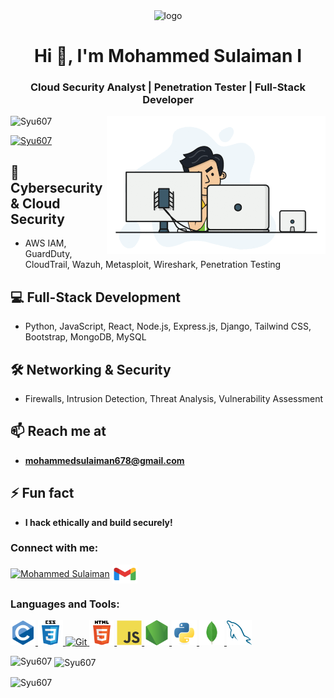 <div align="center">
  <img src="https://avatars.githubusercontent.com/u/61232626" alt="logo" width="200" height="200">
  <h1>Hi 👋, I'm Mohammed Sulaiman I</h1>
  <h3>Cloud Security Analyst | Penetration Tester | Full-Stack Developer</h3>
</div>

<img align="right" alt="coding" width="350px" src="https://raw.githubusercontent.com/rajpratyush/rajpratyush/master/me_1.gif" />

<p align="left"> <img src="https://komarev.com/ghpvc/?username=Syu607&label=Profile%20views&color=0e75b6&style=flat" alt="Syu607" /> </p>

<p align="left"> <a href="https://github.com/ryo-ma/github-profile-trophy"><img src="https://github-profile-trophy.vercel.app/?username=Syu607" alt="Syu607" /></a> </p>

## 🔐 Cybersecurity & Cloud Security
- AWS IAM, GuardDuty, CloudTrail, Wazuh, Metasploit, Wireshark, Penetration Testing

## 💻 Full-Stack Development
- Python, JavaScript, React, Node.js, Express.js, Django, Tailwind CSS, Bootstrap, MongoDB, MySQL

## 🛠 Networking & Security
- Firewalls, Intrusion Detection, Threat Analysis, Vulnerability Assessment

## 📫 Reach me at
- **mohammedsulaiman678@gmail.com**

## ⚡ Fun fact
- **I hack ethically and build securely!**

<h3 align="left">Connect with me:</h3>
<p align="left">
<a href="https://linkedin.com/in/msi678" target="blank"><img align="center" src="https://raw.githubusercontent.com/rahuldkjain/github-profile-readme-generator/master/src/images/icons/Social/linked-in-alt.svg" alt="Mohammed Sulaiman" height="30" width="40" /></a>
<a href="mailto:mohammedsulaiman678@gmail.com" target="blank"><img align="center" src="https://raw.githubusercontent.com/rahuldkjain/github-profile-readme-generator/master/src/images/icons/Social/gmail.svg" alt="Email" height="30" width="40" /></a>
</p>

<h3 align="left">Languages and Tools:</h3>
<p align="left"> 
<a href="https://www.cprogramming.com/" target="_blank" rel="noreferrer"> <img src="https://raw.githubusercontent.com/devicons/devicon/master/icons/c/c-original.svg" alt="C" width="40" height="40"/> </a> 
<a href="https://www.w3schools.com/css/" target="_blank" rel="noreferrer"> <img src="https://raw.githubusercontent.com/devicons/devicon/master/icons/css3/css3-original-wordmark.svg" alt="CSS3" width="40" height="40"/> </a> 
<a href="https://git-scm.com/" target="_blank" rel="noreferrer"> <img src="https://www.vectorlogo.zone/logos/git-scm/git-scm-icon.svg" alt="Git" width="40" height="40"/> </a> 
<a href="https://www.w3.org/html/" target="_blank" rel="noreferrer"> <img src="https://raw.githubusercontent.com/devicons/devicon/master/icons/html5/html5-original-wordmark.svg" alt="HTML5" width="40" height="40"/> </a> 
<a href="https://developer.mozilla.org/en-US/docs/Web/JavaScript" target="_blank" rel="noreferrer"> <img src="https://raw.githubusercontent.com/devicons/devicon/master/icons/javascript/javascript-original.svg" alt="JavaScript" width="40" height="40"/> </a> 
<a href="https://nodejs.org/en" target="_blank" rel="noreferrer"> <img src="https://raw.githubusercontent.com/devicons/devicon/master/icons/nodejs/nodejs-original.svg" alt="Node.js" width="40" height="40"/> </a>
<a href="https://www.python.org/" target="_blank" rel="noreferrer"> <img src="https://raw.githubusercontent.com/devicons/devicon/master/icons/python/python-original.svg" alt="Python" width="40" height="40"/> </a>
<a href="https://www.mongodb.com/" target="_blank" rel="noreferrer"> <img src="https://raw.githubusercontent.com/devicons/devicon/master/icons/mongodb/mongodb-original.svg" alt="MongoDB" width="40" height="40"/> </a>
<a href="https://www.mysql.com/" target="_blank" rel="noreferrer"> <img src="https://raw.githubusercontent.com/devicons/devicon/master/icons/mysql/mysql-original.svg" alt="MySQL" width="40" height="40"/> </a>

</p>

<p><img align="left" src="https://github-readme-stats.vercel.app/api/top-langs?username=Syu607&show_icons=true&locale=en&layout=compact" alt="Syu607" /></p>

<p>&nbsp;<img align="center" src="https://github-readme-stats.vercel.app/api?username=Syu607&show_icons=true&locale=en" alt="Syu607" /></p>

<p><img align="center" src="https://github-readme-streak-stats.herokuapp.com/?user=Syu607&" alt="Syu607" /></p>
